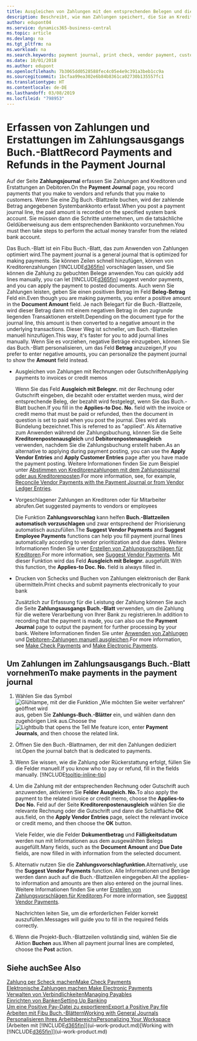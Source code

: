 ```yaml
---
title: Ausgleichen von Zahlungen mit den entsprechenden Belegen und diese buchen| Microsoft Docs
description: Beschreibt, wie man Zahlungen speichert, die Sie an Kreditoren und Erstattungen leisten, die Sie den Debitoren erstellen.
author: edupont04
ms.service: dynamics365-business-central
ms.topic: article
ms.devlang: na
ms.tgt_pltfrm: na
ms.workload: na
ms.search.keywords: payment journal, print check, vendor payment, customer refund, creditor, debt, balance due, AP
ms.date: 10/01/2018
ms.author: edupont
ms.openlocfilehash: 7b3065dd0528588fec4c05e4e9c391a3beb1cc9a
ms.sourcegitcommit: 1bcfaa99ea302e6b84b8361ca02730b135557fc1
ms.translationtype: HT
ms.contentlocale: de-DE
ms.lasthandoff: 03/08/2019
ms.locfileid: "798953"
---
```

# <a name="record-payments-and-refunds-in-the-payment-journal"></a><span data-ttu-id="23a3c-103">Erfassen von Zahlungen und Erstattungen im Zahlungsausgangs Buch.-Blatt</span><span class="sxs-lookup"><span data-stu-id="23a3c-103">Record Payments and Refunds in the Payment Journal</span></span>

<span data-ttu-id="23a3c-104">Auf der Seite **Zahlungsjournal** erfassen Sie Zahlungen and Kreditoren und Erstattungen an Debitoren.</span><span class="sxs-lookup"><span data-stu-id="23a3c-104">On the **Payment Journal** page, you record payments that you make to vendors and refunds that you make to customers.</span></span> <span data-ttu-id="23a3c-105">Wenn Sie eine Zlg Buch.-Blattzeile buchen, wird der zahlende Betrag angegebenen Systembankkonto erfasst.</span><span class="sxs-lookup"><span data-stu-id="23a3c-105">When you post a payment journal line, the paid amount is recorded on the specified system bank account.</span></span> <span data-ttu-id="23a3c-106">Sie müssen dann die Schritte unternehmen, um die tatsächliche Geldüberweisung aus dem entsprechenden Bankkonto vorzunehmen.</span><span class="sxs-lookup"><span data-stu-id="23a3c-106">You must then take steps to perform the actual money transfer from the related bank account.</span></span>  

<span data-ttu-id="23a3c-107">Das Buch.-Blatt ist ein Fibu Buch.-Blatt, das zum Anwenden von Zahlungen optimiert wird.</span><span class="sxs-lookup"><span data-stu-id="23a3c-107">The payment journal is a general journal that is optimized for making payments.</span></span> <span data-ttu-id="23a3c-108">Sie können Zeilen schnell hinzufügen, können von Kreditorenzahlungen [!INCLUDE[d365fin](includes/d365fin_md.md)] vorschlagen lassen, und Sie können die Zahlung zu gebuchten Belege anwenden.</span><span class="sxs-lookup"><span data-stu-id="23a3c-108">You can quickly add lines manually, you can let [!INCLUDE[d365fin](includes/d365fin_md.md)] suggest vendor payments, and you can apply the payment to posted documents.</span></span> <span data-ttu-id="23a3c-109">Auch wenn Sie Zahlungen leisten, geben Sie einen positiven Betrag im Feld **Beleg-Betrag** Feld ein.</span><span class="sxs-lookup"><span data-stu-id="23a3c-109">Even though you are making payments, you enter a positive amount in the **Document Amount** field.</span></span> <span data-ttu-id="23a3c-110">Je nach Belegart für die Buch.-Blattzeile, wird dieser Betrag dann mit einem negativen Betrag in den zugrunde liegenden Transaktionen erstellt.</span><span class="sxs-lookup"><span data-stu-id="23a3c-110">Depending on the document type for the journal line, this amount is then converted to a negative amount in the underlying transactions.</span></span> <span data-ttu-id="23a3c-111">Dieser Weg ist schneller, um Buch.-Blattzeilen manuell hinzufügen.</span><span class="sxs-lookup"><span data-stu-id="23a3c-111">This way, it's faster for you to add journal lines manually.</span></span> <span data-ttu-id="23a3c-112">Wenn Sie es vorziehen, negative Beträge einzugeben, können Sie das Buch.-Blatt personalisieren, um das Feld **Betrag** anzuzeigen,</span><span class="sxs-lookup"><span data-stu-id="23a3c-112">If you prefer to enter negative amounts, you can personalize the payment journal to show the **Amount** field instead.</span></span>  

- <span data-ttu-id="23a3c-113">Ausgleichen von Zahlungen mit Rechnungen oder Gutschriften</span><span class="sxs-lookup"><span data-stu-id="23a3c-113">Applying payments to invoices or credit memos</span></span>

    <span data-ttu-id="23a3c-114">Wenn Sie das Feld **Ausgleich mit Belegnr.** mit der Rechnung oder Gutschrift eingeben, die bezahlt oder erstattet werden muss, wird der entsprechende Beleg, der bezahlt wird festgelegt, wenn Sie das Buch.-Blatt buchen.</span><span class="sxs-lookup"><span data-stu-id="23a3c-114">If you fill in the **Applies-to Doc. No.** field with the invoice or credit memo that must be paid or refunded, then the document in question is set to paid when you post the journal.</span></span> <span data-ttu-id="23a3c-115">Dies wird als Bündelung bezeichnet.</span><span class="sxs-lookup"><span data-stu-id="23a3c-115">This is referred to as "applied".</span></span> <span data-ttu-id="23a3c-116">Als Alternative zum Anwenden während der Zahlungsbuchung, können Sie die Seite **Kreditorenpostenausgleich** und **Debitorenpostenausgleich** verwenden, nachdem Sie die Zahlungsbuchung erstellt haben.</span><span class="sxs-lookup"><span data-stu-id="23a3c-116">As an alternative to applying during payment posting, you can use the **Apply Vendor Entries** and **Apply Customer Entries** page after you have made the payment posting.</span></span> <span data-ttu-id="23a3c-117">Weitere Informationen finden Sie zum Beispiel unter [Abstimmen von Kreditorenzahlungen mit dem Zahlungsjournal oder aus Kreditorenposten](payables-how-apply-purchase-transactions-manually.md).</span><span class="sxs-lookup"><span data-stu-id="23a3c-117">For more information, see, for example, [Reconcile Vendor Payments with the Payment Journal or from Vendor Ledger Entries](payables-how-apply-purchase-transactions-manually.md).</span></span>  

- <span data-ttu-id="23a3c-118">Vorgeschlagener Zahlungen an Kreditoren oder für Mitarbeiter abrufen.</span><span class="sxs-lookup"><span data-stu-id="23a3c-118">Get suggested payments to vendors or employees</span></span>

    <span data-ttu-id="23a3c-119">Die Funktion **Zahlungsvorschlag** kann helfen **Buch.-Blattzeilen automatisch vorzuschlagen** und zwar entsprechend der Priorisierung automatisch auszufüllen.</span><span class="sxs-lookup"><span data-stu-id="23a3c-119">The **Suggest Vendor Payments** and **Suggest Employee Payments** functions can help you fill payment journal lines automatically according to vendor prioritization and due dates.</span></span> <span data-ttu-id="23a3c-120">Weitere Informationen finden Sie unter [Erstellen von Zahlungsvorschlägen für Kreditoren](payables-how-suggest-vendor-payments.md).</span><span class="sxs-lookup"><span data-stu-id="23a3c-120">For more information, see [Suggest Vendor Payments](payables-how-suggest-vendor-payments.md).</span></span> <span data-ttu-id="23a3c-121">Mit dieser Funktion wird das Feld **Ausgleich mit Belegnr.** ausgefüllt.</span><span class="sxs-lookup"><span data-stu-id="23a3c-121">With this function, the **Applies-to Doc. No.** field is always filled in.</span></span>  

- <span data-ttu-id="23a3c-122">Drucken von Schecks und Buchen von Zahlungen elektronisch der Bank übermitteln.</span><span class="sxs-lookup"><span data-stu-id="23a3c-122">Print checks and submit payments electronically to your bank</span></span>

    <span data-ttu-id="23a3c-123">Zusätzlich zur Erfassung für die Leistung der Zahlung können Sie auch die Seite **Zahlungsausgangs Buch.-Blatt** verwenden, um die Zahlung für die weitere Verarbeitung von Ihrer Bank zu registrieren.</span><span class="sxs-lookup"><span data-stu-id="23a3c-123">In addition to recording that the payment is made, you can also use the **Payment Journal** page to output the payment for further processing by your bank.</span></span> <span data-ttu-id="23a3c-124">Weitere Informationen finden Sie unter [Anwenden von Zahlungen](payables-how-work-checks.md) und [Debitoren-Zahlungen manuell ausgleichen](payables-how-export-payments-bank-file.md).</span><span class="sxs-lookup"><span data-stu-id="23a3c-124">For more information, see [Make Check Payments](payables-how-work-checks.md) and [Make Electronic Payments](payables-how-export-payments-bank-file.md).</span></span>  

## <a name="to-make-payments-in-the-payment-journal"></a><span data-ttu-id="23a3c-125">Um Zahlungen im Zahlungsausgangs Buch.-Blatt vornehmen</span><span class="sxs-lookup"><span data-stu-id="23a3c-125">To make payments in the payment journal</span></span>

1. <span data-ttu-id="23a3c-126">Wählen Sie das Symbol ![Glühlampe, mit der die Funktion „Wie möchten Sie weiter verfahren“ geöffnet wird](media/ui-search/search_small.png "Wie möchten Sie weiter verfahren?") aus, geben Sie **Zahlungs-Buch.-Blätter** ein, und wählen dann den zugehörigen Link aus.</span><span class="sxs-lookup"><span data-stu-id="23a3c-126">Choose the ![Lightbulb that opens the Tell Me feature](media/ui-search/search_small.png "Tell me what you want to do") icon, enter **Payment Journals**, and then choose the related link.</span></span>
2. <span data-ttu-id="23a3c-127">Öffnen Sie den Buch.-Blattnamen, der mit den Zahlungen dediziert ist.</span><span class="sxs-lookup"><span data-stu-id="23a3c-127">Open the journal batch that is dedicated to payments.</span></span>
3. <span data-ttu-id="23a3c-128">Wenn Sie wissen, wie die Zahlung oder Rückerstattung erfolgt, füllen Sie die Felder manuell.</span><span class="sxs-lookup"><span data-stu-id="23a3c-128">If you know who to pay or refund, fill in the fields manually.</span></span> [!INCLUDE[tooltip-inline-tip](includes/tooltip-inline-tip_md.md)]
4. <span data-ttu-id="23a3c-129">Um die Zahlung mit der entsprechenden Rechnung oder Gutschrift auch anzuwenden, aktivieren Sie **Felder Ausgleich. No.**</span><span class="sxs-lookup"><span data-stu-id="23a3c-129">To also apply the payment to the related invoice or credit memo, choose the **Applies-to Doc No.**</span></span> <span data-ttu-id="23a3c-130">Feld auf der Seite **Kreditorenpostenausgleich** wählen Sie die relevante Rechnung oder die Gutschrift und dann die Schaltfläche **OK** aus.</span><span class="sxs-lookup"><span data-stu-id="23a3c-130">field, on the **Apply Vendor Entries** page, select the relevant invoice or credit memo, and then choose the **OK** button.</span></span>

    <span data-ttu-id="23a3c-131">Viele Felder, wie die Felder **Dokumentbetrag** und **Fälligkeitsdatum** werden nun mit Informationen aus dem ausgewählten Belegs ausgefüllt.</span><span class="sxs-lookup"><span data-stu-id="23a3c-131">Many fields, such as the **Document Amount** and **Due Date** fields, are now filled in with information from the selected document.</span></span>
5. <span data-ttu-id="23a3c-132">Alternativ nutzen Sie die **Zahlungsvorschlagfunktion**.</span><span class="sxs-lookup"><span data-stu-id="23a3c-132">Alternatively, use the **Suggest Vendor Payments** function.</span></span> <span data-ttu-id="23a3c-133">Alle Informationen und Beträge werden dann auch auf die Buch.-Blattzeilen eingegeben.</span><span class="sxs-lookup"><span data-stu-id="23a3c-133">All the applies-to information and amounts are then also entered on the journal lines.</span></span> <span data-ttu-id="23a3c-134">Weitere Informationen finden Sie unter [Erstellen von Zahlungsvorschlägen für Kreditoren](payables-how-suggest-vendor-payments.md).</span><span class="sxs-lookup"><span data-stu-id="23a3c-134">For more information, see [Suggest Vendor Payments](payables-how-suggest-vendor-payments.md).</span></span>

    <span data-ttu-id="23a3c-135">Nachrichten leiten Sie, um die erforderlichen Felder korrekt auszufüllen.</span><span class="sxs-lookup"><span data-stu-id="23a3c-135">Messages will guide you to fill in the required fields correctly.</span></span>
6.  <span data-ttu-id="23a3c-136">Wenn die Projekt-Buch.-Blattzeilen vollständig sind, wählen Sie die Aktion **Buchen** aus.</span><span class="sxs-lookup"><span data-stu-id="23a3c-136">When all payment journal lines are completed, choose the **Post** action.</span></span>

## <a name="see-also"></a><span data-ttu-id="23a3c-137">Siehe auch</span><span class="sxs-lookup"><span data-stu-id="23a3c-137">See Also</span></span>
[<span data-ttu-id="23a3c-138">Zahlung per Scheck machen</span><span class="sxs-lookup"><span data-stu-id="23a3c-138">Make Check Payments</span></span>](payables-how-work-checks.md)  
[<span data-ttu-id="23a3c-139">Elektronische Zahlungen machen </span><span class="sxs-lookup"><span data-stu-id="23a3c-139">Make Electronic Payments</span></span>](payables-how-export-payments-bank-file.md)  
[<span data-ttu-id="23a3c-140">Verwalten von Verbindlichkeiten</span><span class="sxs-lookup"><span data-stu-id="23a3c-140">Managing Payables</span></span>](payables-manage-payables.md)  
[<span data-ttu-id="23a3c-141">Einrichten von Banken</span><span class="sxs-lookup"><span data-stu-id="23a3c-141">Setting Up Banking</span></span>](bank-setup-banking.md)  
[<span data-ttu-id="23a3c-142">Um eine Positive Pay-Datei zu exportieren</span><span class="sxs-lookup"><span data-stu-id="23a3c-142">Export a Positive Pay file</span></span>](finance-how-positive-pay.md)  
[<span data-ttu-id="23a3c-143">Arbeiten mit Fibu Buch.-Blättern</span><span class="sxs-lookup"><span data-stu-id="23a3c-143">Working with General Journals</span></span>](ui-work-general-journals.md)  
[<span data-ttu-id="23a3c-144">Personalisieren Ihres Arbeitsbereichs</span><span class="sxs-lookup"><span data-stu-id="23a3c-144">Personalizing Your Workspace</span></span>](ui-personalization-user.md)  
<span data-ttu-id="23a3c-145">[Arbeiten mit [!INCLUDE[d365fin](includes/d365fin_md.md)]](ui-work-product.md)</span><span class="sxs-lookup"><span data-stu-id="23a3c-145">[Working with [!INCLUDE[d365fin](includes/d365fin_md.md)]](ui-work-product.md)</span></span>  
